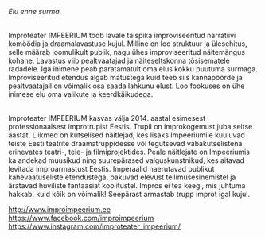 *Elu enne surma.*<br><br>

Improteater IMPEERIUM toob lavale täispika improviseeritud narratiivi komöödia ja draamalavastuse kujul. Milline on loo struktuur ja ülesehitus, selle määrab loomulikult publik, nagu ühes improviseeritud näitemängus kohane.
Lavastus viib pealtvaatajad ja näiteseltskonna tõsisematele radadele. Iga inimene peab paratamatult oma elus kokku puutuma surmaga. Improviseeritud etendus algab matustega kuid teeb siis kannapöörde ja pealtvaatajail on võimalik osa saada lahkunu elust. Loo fookuses on ühe inimese elu oma valikute ja keerdkäikudega.<br><br>

Improteater IMPEERIUM kasvas välja 2014. aastal esimesest professionaalsest improtrupist Eestis. Trupil on improkogemust juba seitse aastat. Liikmed on kutselised näitlejad, kes lisaks Impeeriumile kuuluvad teiste Eesti teatrite draamatruppidesse või tegutsevad vabakutselistena erinevates teatri-, tele- ja filmiprojektides. Peale näitlejate on Impeeriumis ka andekad muusikud ning suurepärased valguskunstnikud, kes aitavad levitada improarmastust Eestis.
Imperaalid naerutavad publikut kahevaatuseliste etendustega, pakuvad elevust tellimusesinemistel ja äratavad huviliste fantaasiat koolitustel. Impros ei tea keegi, mis juhtuma hakkab, kuid kõik on võimalik! Seepärast armastab trupp improt igal kujul.

http://www.improimpeerium.ee<br>
https://www.facebook.com/improimpeerium<br>
https://www.instagram.com/improteater_impeerium/
